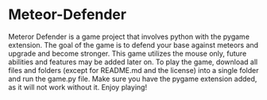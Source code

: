 # Meteor-Defender
Meteror Defender is a game project that involves python with the pygame extension. The goal of the game is to defend your base against meteors and upgrade and become stronger. This game utilizes the mouse only, future abilities and features may be added later on. To play the game, download all files and folders (except for README.md and the license) into a single folder and run the game.py file. Make sure you have the pygame extension added, as it will not work without it. Enjoy playing!
